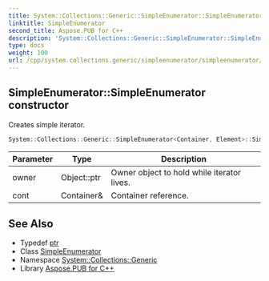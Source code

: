 ```yaml
---
title: System::Collections::Generic::SimpleEnumerator::SimpleEnumerator constructor
linktitle: SimpleEnumerator
second_title: Aspose.PUB for C++
description: 'System::Collections::Generic::SimpleEnumerator::SimpleEnumerator constructor. Creates simple iterator in C++.'
type: docs
weight: 100
url: /cpp/system.collections.generic/simpleenumerator/simpleenumerator/
---
```

## SimpleEnumerator::SimpleEnumerator constructor


Creates simple iterator.

```cpp
System::Collections::Generic::SimpleEnumerator<Container, Element>::SimpleEnumerator(Object::ptr owner, Container &cont)
```


| Parameter | Type | Description |
| --- | --- | --- |
| owner | Object::ptr | Owner object to hold while iterator lives. |
| cont | Container\& | Container reference. |

## See Also

* Typedef [ptr](../../../system/object/ptr/)
* Class [SimpleEnumerator](../)
* Namespace [System::Collections::Generic](../../)
* Library [Aspose.PUB for C++](../../../)
